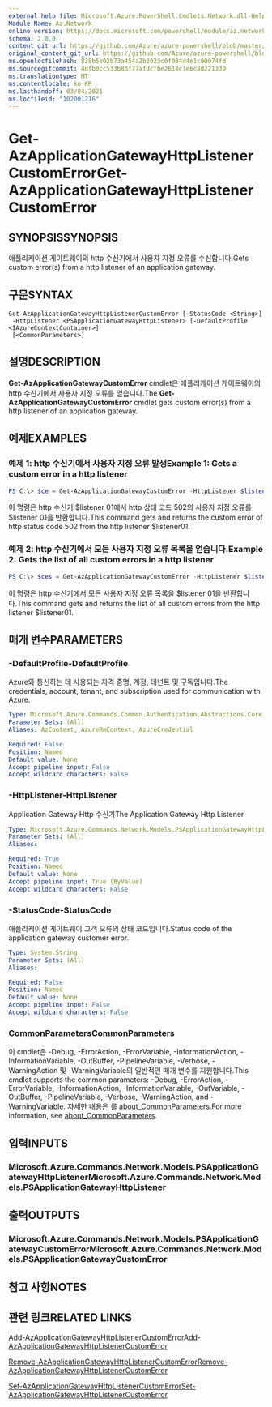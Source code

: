 ```yaml
---
external help file: Microsoft.Azure.PowerShell.Cmdlets.Network.dll-Help.xml
Module Name: Az.Network
online version: https://docs.microsoft.com/powershell/module/az.network/get-azapplicationgatewayhttplistenercustomerror
schema: 2.0.0
content_git_url: https://github.com/Azure/azure-powershell/blob/master/src/Network/Network/help/Get-AzApplicationGatewayHttpListenerCustomError.md
original_content_git_url: https://github.com/Azure/azure-powershell/blob/master/src/Network/Network/help/Get-AzApplicationGatewayHttpListenerCustomError.md
ms.openlocfilehash: 828b5e02b73a454a2b2023c0f084d4e1c90074fd
ms.sourcegitcommit: 4dfb0cc533b83f77afdcfbe2618c1e6c8d221330
ms.translationtype: MT
ms.contentlocale: ko-KR
ms.lasthandoff: 03/04/2021
ms.locfileid: "102001216"
---
```

# <span data-ttu-id="77add-101">Get-AzApplicationGatewayHttpListenerCustomError</span><span class="sxs-lookup"><span data-stu-id="77add-101">Get-AzApplicationGatewayHttpListenerCustomError</span></span>

## <span data-ttu-id="77add-102">SYNOPSIS</span><span class="sxs-lookup"><span data-stu-id="77add-102">SYNOPSIS</span></span>
<span data-ttu-id="77add-103">애플리케이션 게이트웨이의 http 수신기에서 사용자 지정 오류를 수신합니다.</span><span class="sxs-lookup"><span data-stu-id="77add-103">Gets custom error(s) from a http listener of an application gateway.</span></span>

## <span data-ttu-id="77add-104">구문</span><span class="sxs-lookup"><span data-stu-id="77add-104">SYNTAX</span></span>

```
Get-AzApplicationGatewayHttpListenerCustomError [-StatusCode <String>]
 -HttpListener <PSApplicationGatewayHttpListener> [-DefaultProfile <IAzureContextContainer>]
 [<CommonParameters>]
```

## <span data-ttu-id="77add-105">설명</span><span class="sxs-lookup"><span data-stu-id="77add-105">DESCRIPTION</span></span>
<span data-ttu-id="77add-106">**Get-AzApplicationGatewayCustomError** cmdlet은 애플리케이션 게이트웨이의 http 수신기에서 사용자 지정 오류를 얻습니다.</span><span class="sxs-lookup"><span data-stu-id="77add-106">The **Get-AzApplicationGatewayCustomError** cmdlet gets custom error(s) from a http listener of an application gateway.</span></span>

## <span data-ttu-id="77add-107">예제</span><span class="sxs-lookup"><span data-stu-id="77add-107">EXAMPLES</span></span>

### <span data-ttu-id="77add-108">예제 1: http 수신기에서 사용자 지정 오류 발생</span><span class="sxs-lookup"><span data-stu-id="77add-108">Example 1: Gets a custom error in a http listener</span></span>
```powershell
PS C:\> $ce = Get-AzApplicationGatewayCustomError -HttpListener $listener01 -StatusCode HttpStatus502
```

<span data-ttu-id="77add-109">이 명령은 http 수신기 $listener 01에서 http 상태 코드 502의 사용자 지정 오류를 $listener 01을 반환합니다.</span><span class="sxs-lookup"><span data-stu-id="77add-109">This command gets and returns the custom error of http status code 502 from the http listener $listener01.</span></span>

### <span data-ttu-id="77add-110">예제 2: http 수신기에서 모든 사용자 지정 오류 목록을 얻습니다.</span><span class="sxs-lookup"><span data-stu-id="77add-110">Example 2: Gets the list of all custom errors in a http listener</span></span>
```powershell
PS C:\> $ces = Get-AzApplicationGatewayCustomError -HttpListener $listener01
```

<span data-ttu-id="77add-111">이 명령은 http 수신기에서 모든 사용자 지정 오류 목록을 $listener 01을 반환합니다.</span><span class="sxs-lookup"><span data-stu-id="77add-111">This command gets and returns the list of all custom errors from the http listener $listener01.</span></span>

## <span data-ttu-id="77add-112">매개 변수</span><span class="sxs-lookup"><span data-stu-id="77add-112">PARAMETERS</span></span>

### <span data-ttu-id="77add-113">-DefaultProfile</span><span class="sxs-lookup"><span data-stu-id="77add-113">-DefaultProfile</span></span>
<span data-ttu-id="77add-114">Azure와 통신하는 데 사용되는 자격 증명, 계정, 테넌트 및 구독입니다.</span><span class="sxs-lookup"><span data-stu-id="77add-114">The credentials, account, tenant, and subscription used for communication with Azure.</span></span>

```yaml
Type: Microsoft.Azure.Commands.Common.Authentication.Abstractions.Core.IAzureContextContainer
Parameter Sets: (All)
Aliases: AzContext, AzureRmContext, AzureCredential

Required: False
Position: Named
Default value: None
Accept pipeline input: False
Accept wildcard characters: False
```

### <span data-ttu-id="77add-115">-HttpListener</span><span class="sxs-lookup"><span data-stu-id="77add-115">-HttpListener</span></span>
<span data-ttu-id="77add-116">Application Gateway Http 수신기</span><span class="sxs-lookup"><span data-stu-id="77add-116">The Application Gateway Http Listener</span></span>

```yaml
Type: Microsoft.Azure.Commands.Network.Models.PSApplicationGatewayHttpListener
Parameter Sets: (All)
Aliases:

Required: True
Position: Named
Default value: None
Accept pipeline input: True (ByValue)
Accept wildcard characters: False
```

### <span data-ttu-id="77add-117">-StatusCode</span><span class="sxs-lookup"><span data-stu-id="77add-117">-StatusCode</span></span>
<span data-ttu-id="77add-118">애플리케이션 게이트웨이 고객 오류의 상태 코드입니다.</span><span class="sxs-lookup"><span data-stu-id="77add-118">Status code of the application gateway customer error.</span></span>

```yaml
Type: System.String
Parameter Sets: (All)
Aliases:

Required: False
Position: Named
Default value: None
Accept pipeline input: False
Accept wildcard characters: False
```

### <span data-ttu-id="77add-119">CommonParameters</span><span class="sxs-lookup"><span data-stu-id="77add-119">CommonParameters</span></span>
<span data-ttu-id="77add-120">이 cmdlet은 -Debug, -ErrorAction, -ErrorVariable, -InformationAction, -InformationVariable, -OutBuffer, -PipelineVariable, -Verbose, -WarningAction 및 -WarningVariable의 일반적인 매개 변수를 지원합니다.</span><span class="sxs-lookup"><span data-stu-id="77add-120">This cmdlet supports the common parameters: -Debug, -ErrorAction, -ErrorVariable, -InformationAction, -InformationVariable, -OutVariable, -OutBuffer, -PipelineVariable, -Verbose, -WarningAction, and -WarningVariable.</span></span> <span data-ttu-id="77add-121">자세한 내용은 를 [about_CommonParameters.](http://go.microsoft.com/fwlink/?LinkID=113216)</span><span class="sxs-lookup"><span data-stu-id="77add-121">For more information, see [about_CommonParameters](http://go.microsoft.com/fwlink/?LinkID=113216).</span></span>

## <span data-ttu-id="77add-122">입력</span><span class="sxs-lookup"><span data-stu-id="77add-122">INPUTS</span></span>

### <span data-ttu-id="77add-123">Microsoft.Azure.Commands.Network.Models.PSApplicationGatewayHttpListener</span><span class="sxs-lookup"><span data-stu-id="77add-123">Microsoft.Azure.Commands.Network.Models.PSApplicationGatewayHttpListener</span></span>

## <span data-ttu-id="77add-124">출력</span><span class="sxs-lookup"><span data-stu-id="77add-124">OUTPUTS</span></span>

### <span data-ttu-id="77add-125">Microsoft.Azure.Commands.Network.Models.PSApplicationGatewayCustomError</span><span class="sxs-lookup"><span data-stu-id="77add-125">Microsoft.Azure.Commands.Network.Models.PSApplicationGatewayCustomError</span></span>

## <span data-ttu-id="77add-126">참고 사항</span><span class="sxs-lookup"><span data-stu-id="77add-126">NOTES</span></span>

## <span data-ttu-id="77add-127">관련 링크</span><span class="sxs-lookup"><span data-stu-id="77add-127">RELATED LINKS</span></span>

[<span data-ttu-id="77add-128">Add-AzApplicationGatewayHttpListenerCustomError</span><span class="sxs-lookup"><span data-stu-id="77add-128">Add-AzApplicationGatewayHttpListenerCustomError</span></span>](./Add-AzApplicationGatewayHttpListenerCustomError.md)

[<span data-ttu-id="77add-129">Remove-AzApplicationGatewayHttpListenerCustomError</span><span class="sxs-lookup"><span data-stu-id="77add-129">Remove-AzApplicationGatewayHttpListenerCustomError</span></span>](./Remove-AzApplicationGatewayHttpListenerCustomError.md)

[<span data-ttu-id="77add-130">Set-AzApplicationGatewayHttpListenerCustomError</span><span class="sxs-lookup"><span data-stu-id="77add-130">Set-AzApplicationGatewayHttpListenerCustomError</span></span>](./Set-AzApplicationGatewayHttpListenerCustomError.md)
